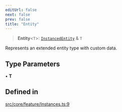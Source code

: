 ```yaml
---
editUrl: false
next: false
prev: false
title: "Entity"
---
```


> **Entity**\<`T`\>: [`InstancedEntity`](/api/classes/instancedentity/) & `T`

Represents an extended entity type with custom data.

## Type Parameters

• **T**

## Defined in

[src/core/feature/Instances.ts:9](https://github.com/agargaro/instanced-mesh/blob/1764d29737a254f52685fad96d0cc8ced649dde1/src/core/feature/Instances.ts#L9)
